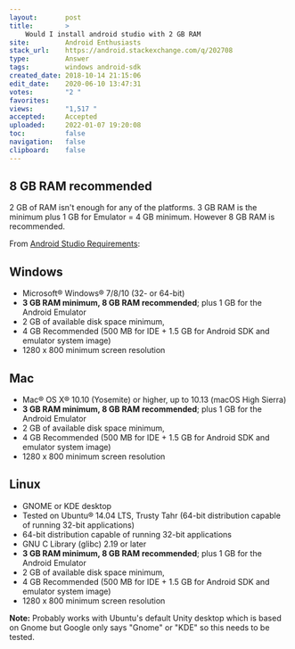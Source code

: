 ```yaml
---
layout:       post
title:        >
    Would I install android studio with 2 GB RAM
site:         Android Enthusiasts
stack_url:    https://android.stackexchange.com/q/202708
type:         Answer
tags:         windows android-sdk
created_date: 2018-10-14 21:15:06
edit_date:    2020-06-10 13:47:31
votes:        "2 "
favorites:    
views:        "1,517 "
accepted:     Accepted
uploaded:     2022-01-07 19:20:08
toc:          false
navigation:   false
clipboard:    false
---
```


## 8 GB RAM recommended

2 GB of RAM isn't enough for any of the platforms. 3 GB RAM is the minimum plus 1 GB for Emulator = 4 GB minimum. However 8 GB RAM is recommended.

From [Android Studio Requirements][1]:

## Windows

-    Microsoft® Windows® 7/8/10 (32- or 64-bit)
-    **3 GB RAM minimum, 8 GB RAM recommended**; plus 1 GB for the Android Emulator
-    2 GB of available disk space minimum,
-    4 GB Recommended (500 MB for IDE + 1.5 GB for Android SDK and emulator system image)
-    1280 x 800 minimum screen resolution

## Mac

-    Mac® OS X® 10.10 (Yosemite) or higher, up to 10.13 (macOS High Sierra)
-    **3 GB RAM minimum, 8 GB RAM recommended**; plus 1 GB for the Android Emulator
-    2 GB of available disk space minimum,
-    4 GB Recommended (500 MB for IDE + 1.5 GB for Android SDK and emulator system image)
-    1280 x 800 minimum screen resolution

## Linux

-    GNOME or KDE desktop
-    Tested on Ubuntu® 14.04 LTS, Trusty Tahr (64-bit distribution capable of running 32-bit applications)
-    64-bit distribution capable of running 32-bit applications
-    GNU C Library (glibc) 2.19 or later
-    **3 GB RAM minimum, 8 GB RAM recommended**; plus 1 GB for the Android Emulator
-    2 GB of available disk space minimum,
-    4 GB Recommended (500 MB for IDE + 1.5 GB for Android SDK and emulator system image)
-    1280 x 800 minimum screen resolution

**Note:** Probably works with Ubuntu's default Unity desktop which is based on Gnome but Google only says "Gnome" or "KDE" so this needs to be tested.


  [1]: https://developer.android.com/studio/#Requirements
